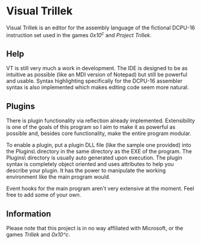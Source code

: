 Visual Trillek
=============

Visual Trillek is an editor for the assembly language of the fictional DCPU-16 instruction set used in the games *0x10<sup>c</sup>* and *Project Trillek*.

Help
----

VT is still very much a work in development. The IDE is designed to be as intuitive as possible (like an MDI version of Notepad) but still be powerful and usable. Syntax highlighting specifically for the DCPU-16 assembler syntax is also implemented which makes editing code seem more natural.

Plugins
-------

There is plugin functionality via reflection already implemented. Extensibility is one of the goals of this program so I aim to make it as powerful as possible and, besides core functionality, make the entire program modular.

To enable a plugin, put a plugin DLL file (like the sample one provided) into the Plugins\ directory in the same directory as the EXE of the program. The Plugins\ directory is usually auto generated upon execution. The plugin syntax is completely object oriented and uses attributes to help you describe your plugin. It has the power to manipulate the working environment like the main program would.

Event hooks for the main program aren't very extensive at the moment. Feel free to add some of your own.

Information
-----------

Please note that this project is in no way affiliated with Microsoft, or the games *Trillek* and *0x10^c*.